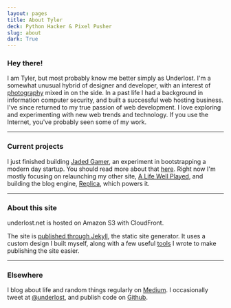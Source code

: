 ```yaml
---
layout: pages
title: About Tyler
deck: Python Hacker & Pixel Pusher
slug: about
dark: True
---
```


### Hey there!

I am Tyler, but most probably know me better simply as Underlost. I'm a somewhat unusual hybrid of designer and developer, with an interest of [photography](http://tyler.camera/) mixed in on the side. In a past life I had a background in information computer security, and built a successful web hosting business. I've since returned to my true passion of web development. I love exploring and experimenting with new web trends and technology. If you use the Internet, you've probably seen some of my work.

---

### Current projects

I just finished building [Jaded Gamer](http://jadedgamer.com/), an experiment in bootstrapping a modern day startup. You should read more about that [here](https://medium.com/jaded-gamer/building-jaded-gamer-e08c6532b56d). Right now I'm mostly focusing on relaunching my other site, [A Life Well Played](http://alifewellplayed/), and building the blog engine, [Replica](http://tyler.codes/Replica/), which powers it.

---

### About this site

underlost.net is hosted on Amazon S3 with CloudFront.

The site is [published through Jekyll](https://medium.com/underlost-dot-net/rebuilding-underlost-net-b0ce9c78db58), the static site generator. It uses a custom design I built myself, along with a few useful [tools](http://tyler.codes/Undertasker) I wrote to make publishing the site easier.

---

### Elsewhere

I blog about life and random things regularly on [Medium](http://medium.com/@underlost). I occasionally tweet at [@underlost](http://twitter.com/underlost/), and publish code on [Github](https://github.com/underlost/).
